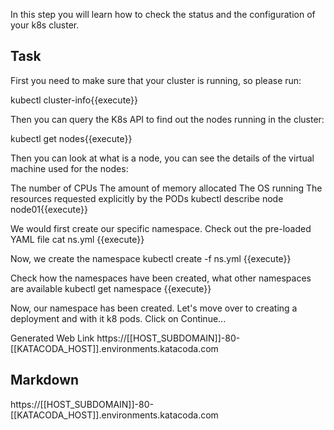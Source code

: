 In this step you will learn how to check the status and the configuration of your k8s cluster.

## Task

First you need to make sure that your cluster is running, so please run:

kubectl cluster-info{{execute}}

Then you can query the K8s API to find out the nodes running in the cluster:

kubectl get nodes{{execute}}

Then you can look at what is a node, you can see the details of the virtual machine used for the nodes:

The number of CPUs
The amount of memory allocated
The OS running
The resources requested explicitly by the PODs
kubectl describe node node01{{execute}}



We would first create our specific namespace. Check out the pre-loaded YAML file cat ns.yml {{execute}}

Now, we create the namespace kubectl create -f ns.yml {{execute}}

Check how the namespaces have been created, what other namespaces are available kubectl get namespace {{execute}}

Now, our namespace has been created. Let's move over to creating a deployment and with it k8 pods. Click on Continue... 

Generated Web Link
https://[[HOST_SUBDOMAIN]]-80-[[KATACODA_HOST]].environments.katacoda.com

## Markdown

https://[[HOST_SUBDOMAIN]]-80-[[KATACODA_HOST]].environments.katacoda.com